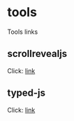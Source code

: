 # tools
Tools links
## scrollrevealjs
Click: <a href="https://scrollrevealjs.org/">link</a>

## typed-js
Click: <a href="https://github.com/mattboldt/typed.js/">link</a>
